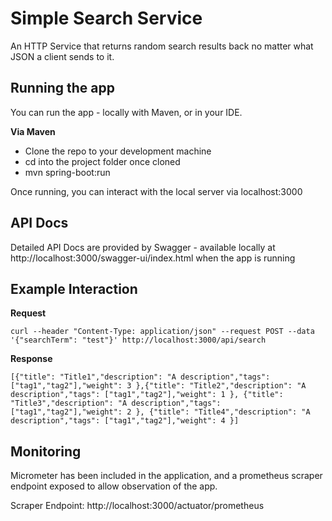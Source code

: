 # Simple Search Service

An HTTP Service that returns random search results back no matter what JSON a client sends to it.

## Running the app

You can run the app - locally with Maven, or in your IDE.

**Via Maven**

- Clone the repo to your development machine
- cd into the project folder once cloned
- mvn spring-boot:run

Once running, you can interact with the local server via localhost:3000

## API Docs

Detailed API Docs are provided by Swagger - available locally at http://localhost:3000/swagger-ui/index.html when the
app is running

## Example Interaction

**Request**

`curl --header "Content-Type: application/json" --request POST --data '{"searchTerm": "test"}' http://localhost:3000/api/search`

**Response**

`[{"title": "Title1","description": "A description","tags": ["tag1","tag2"],"weight": 3 },{"title": "Title2","description": "A description","tags": ["tag1","tag2"],"weight": 1 }, {"title": "Title3","description": "A description","tags": ["tag1","tag2"],"weight": 2 }, {"title": "Title4","description": "A description","tags": ["tag1","tag2"],"weight": 4 }]`

## Monitoring

Micrometer has been included in the application, and a prometheus scraper endpoint exposed to allow observation of the
app.

Scraper Endpoint: http://localhost:3000/actuator/prometheus
